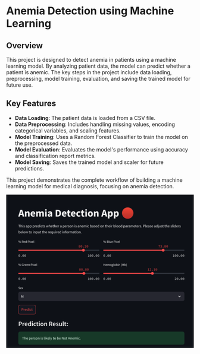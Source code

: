 # Anemia Detection using Machine Learning

## Overview

This project is designed to detect anemia in patients using a machine learning model. By analyzing patient data, the model can predict whether a patient is anemic. The key steps in the project include data loading, preprocessing, model training, evaluation, and saving the trained model for future use.

## Key Features

- **Data Loading**: The patient data is loaded from a CSV file.
- **Data Preprocessing**: Includes handling missing values, encoding categorical variables, and scaling features.
- **Model Training**: Uses a Random Forest Classifier to train the model on the preprocessed data.
- **Model Evaluation**: Evaluates the model's performance using accuracy and classification report metrics.
- **Model Saving**: Saves the trained model and scaler for future predictions.

This project demonstrates the complete workflow of building a machine learning model for medical diagnosis, focusing on anemia detection.

![alt text](https://github.com/PranjalSri108/Anemia_Predictor/blob/main/Streamlit_app.png?raw=true)
